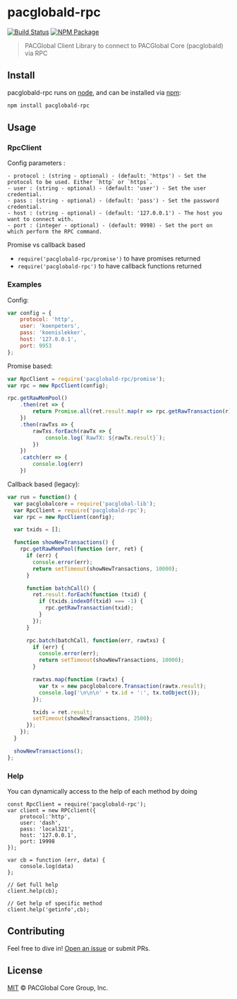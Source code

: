 # pacglobald-rpc

[![Build Status](https://img.shields.io/travis/koentjeappel/pacglobald-rpc.svg?branch=master)](https://travis-ci.org/koentjeappel/pacglobald-rpc)
[![NPM Package](https://img.shields.io/npm/v/pacglobald-rpc.svg)](https://www.npmjs.org/package/pacglobald-rpc)

> PACGlobal Client Library to connect to PACGlobal Core (pacglobald) via RPC

## Install

pacglobald-rpc runs on [node](http://nodejs.org/), and can be installed via [npm](https://npmjs.org/):

```bash
npm install pacglobald-rpc
```

## Usage

### RpcClient

Config parameters : 

	- protocol : (string - optional) - (default: 'https') - Set the protocol to be used. Either `http` or `https`.
	- user : (string - optional) - (default: 'user') - Set the user credential.
	- pass : (string - optional) - (default: 'pass') - Set the password credential.
	- host : (string - optional) - (default: '127.0.0.1') - The host you want to connect with.
	- port : (integer - optional) - (default: 9998) - Set the port on which perform the RPC command.

Promise vs callback based

  - `require('pacglobald-rpc/promise')` to have promises returned
  - `require('pacglobald-rpc')` to have callback functions returned
	
### Examples

Config:

```javascript
var config = {
    protocol: 'http',
    user: 'koenpeters',
    pass: 'koenislekker',
    host: '127.0.0.1',
    port: 9953
};
```

Promise based:

```javascript
var RpcClient = require('pacglobald-rpc/promise');
var rpc = new RpcClient(config);

rpc.getRawMemPool()
    .then(ret => {
        return Promise.all(ret.result.map(r => rpc.getRawTransaction(r)))
    })
    .then(rawTxs => {
        rawTxs.forEach(rawTx => {
            console.log(`RawTX: ${rawTx.result}`);
        })
    })
    .catch(err => {
        console.log(err)
    })
```

Callback based (legacy):

```javascript
var run = function() {
  var pacglobalcore = require('pacglobal-lib');
  var RpcClient = require('pacglobald-rpc');
  var rpc = new RpcClient(config);

  var txids = [];

  function showNewTransactions() {
    rpc.getRawMemPool(function (err, ret) {
      if (err) {
        console.error(err);
        return setTimeout(showNewTransactions, 10000);
      }

      function batchCall() {
        ret.result.forEach(function (txid) {
          if (txids.indexOf(txid) === -1) {
            rpc.getRawTransaction(txid);
          }
        });
      }

      rpc.batch(batchCall, function(err, rawtxs) {
        if (err) {
          console.error(err);
          return setTimeout(showNewTransactions, 10000);
        }

        rawtxs.map(function (rawtx) {
          var tx = new pacglobalcore.Transaction(rawtx.result);
          console.log('\n\n\n' + tx.id + ':', tx.toObject());
        });

        txids = ret.result;
        setTimeout(showNewTransactions, 2500);
      });
    });
  }

  showNewTransactions();
};
```

### Help

You can dynamically access to the help of each method by doing

```
const RpcClient = require('pacglobald-rpc');
var client = new RPCclient({
    protocol:'http',
    user: 'dash',
    pass: 'local321', 
    host: '127.0.0.1', 
    port: 19998
});

var cb = function (err, data) {
    console.log(data)
};

// Get full help
client.help(cb);

// Get help of specific method
client.help('getinfo',cb);
```

## Contributing

Feel free to dive in! [Open an issue](https://github.com/koentjeappel/dash-std-template/issues/new) or submit PRs.

## License

[MIT](LICENSE) &copy; PACGlobal Core Group, Inc.

